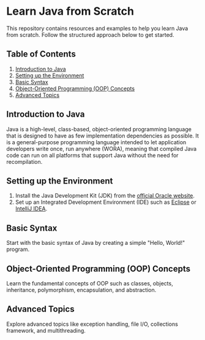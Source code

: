 # Learn Java from Scratch

This repository contains resources and examples to help you learn Java from scratch. Follow the structured approach below to get started.

## Table of Contents

1. [Introduction to Java](#introduction-to-java)
2. [Setting up the Environment](#setting-up-the-environment)
3. [Basic Syntax](#basic-syntax)
4. [Object-Oriented Programming (OOP) Concepts](#object-oriented-programming-oop-concepts)
5. [Advanced Topics](#advanced-topics)

## Introduction to Java

Java is a high-level, class-based, object-oriented programming language that is designed to have as few implementation dependencies as possible. It is a general-purpose programming language intended to let application developers write once, run anywhere (WORA), meaning that compiled Java code can run on all platforms that support Java without the need for recompilation.

## Setting up the Environment

1. Install the Java Development Kit (JDK) from the [official Oracle website](https://www.oracle.com/java/technologies/javase-jdk11-downloads.html).
2. Set up an Integrated Development Environment (IDE) such as [Eclipse](https://www.eclipse.org/downloads/) or [IntelliJ IDEA](https://www.jetbrains.com/idea/download/).

## Basic Syntax

Start with the basic syntax of Java by creating a simple "Hello, World!" program.

## Object-Oriented Programming (OOP) Concepts

Learn the fundamental concepts of OOP such as classes, objects, inheritance, polymorphism, encapsulation, and abstraction.

## Advanced Topics

Explore advanced topics like exception handling, file I/O, collections framework, and multithreading.
